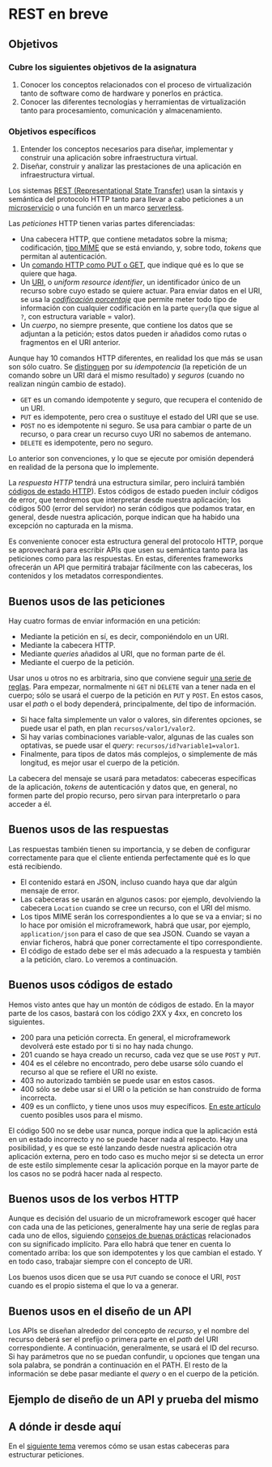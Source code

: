# REST en breve

<!--@
prev: Desarrollo_basado_en_pruebas
next: Serverless
-->

<div class="objetivos" markdown="1">

## Objetivos

### Cubre los siguientes objetivos de la asignatura

1. Conocer los conceptos relacionados con el proceso de virtualización
   tanto de software como de hardware y ponerlos en práctica.
2. Conocer las diferentes tecnologías y herramientas de virtualización
   tanto para procesamiento, comunicación y almacenamiento.

### Objetivos específicos

1. Entender los conceptos necesarios para diseñar, implementar y
   construir una aplicación sobre infraestructura virtual.
2. Diseñar, construir y analizar las prestaciones de una aplicación en
   infraestructura virtual.

</div>

Los
sistemas
[REST (Representational State Transfer)](https://es.wikipedia.org/wiki/Transferencia_de_Estado_Representacional)
usan la sintaxis y semántica
del protocolo HTTP tanto para llevar a cabo peticiones a un
[microservicio](Microservicios.md) o una función en un
marco [serverless](Serverless.md).

Las *peticiones* HTTP tienen varias partes diferenciadas:

- Una cabecera HTTP, que contiene metadatos sobre la misma;
  codificación,
  [tipo MIME](https://developer.mozilla.org/es/docs/Web/HTTP/Basics_of_HTTP/MIME_types/Common_types)
  que se está enviando, y, sobre todo, *tokens* que permitan al
  autenticación.
- Un [comando HTTP como PUT o GET](https://developer.mozilla.org/es/docs/Web/HTTP/Methods),
  que indique qué es lo que se quiere que haga.
- Un
  [URI](https://es.wikipedia.org/wiki/Identificador_de_recursos_uniforme),
  o *uniform resource identifier*, un identificador único de un
  recurso sobre cuyo estado se quiere actuar. Para enviar datos en el
  URI, se usa la
  [*codificación porcentaje*](https://en.wikipedia.org/wiki/Percent-encoding)
  que permite meter todo tipo de información con cualquier
  codificación en la parte `query`(la que sigue al `?`, con estructura
  variable = valor).
- Un *cuerpo*, no siempre presente, que contiene los datos que se
  adjuntan a la petición; estos datos pueden ir añadidos como rutas o
  fragmentos en el URI anterior.

Aunque hay 10 comandos HTTP diferentes, en realidad los que más se
usan son sólo
cuatro. Se
[distinguen](https://www.w3.org/Protocols/rfc2616/rfc2616-sec9.html)
por su *idempotencia* (la repetición de un comando sobre un URI dará
el mismo resultado) y *seguros* (cuando no realizan ningún cambio de
estado).

- `GET` es un comando idempotente y seguro, que recupera el contenido
  de un URI.
- `PUT` es idempotente, pero crea o sustituye el estado del URI que se
  use.
- `POST` no es idempotente ni seguro. Se usa para cambiar o parte de
  un recurso, o para crear un recurso cuyo URI no sabemos de antemano.
- `DELETE` es idempotente, pero no seguro.

Lo anterior son convenciones, y lo que se ejecute por omisión
dependerá en realidad de la persona que lo implemente.

La *respuesta HTTP* tendrá una estructura similar, pero incluirá
también
[códigos de estado HTTP](https://developer.mozilla.org/es/docs/Web/HTTP/Status)).
Estos
códigos de estado pueden incluir códigos de error, que tendremos que
interpretar desde nuestra aplicación; los códigos 500 (error del
servidor) no serán códigos que podamos tratar, en general, desde
nuestra aplicación, porque indican que ha habido una excepción no
capturada en la misma.

Es conveniente conocer esta estructura general del protocolo HTTP,
porque se aprovechará para escribir APIs que usen su semántica tanto
para las peticiones como para las respuestas. En estas, diferentes
frameworks ofrecerán un API que permitirá trabajar fácilmente con las
cabeceras, los contenidos y los metadatos correspondientes.

## Buenos usos de las peticiones

Hay cuatro formas de enviar información en una petición:

- Mediante la petición en sí, es decir, componiéndolo en un URI.
- Mediante la cabecera HTTP.
- Mediante *queries* añadidos al URI, que no forman parte de él.
- Mediante el cuerpo de la petición.

Usar unos u otros no es arbitraria, sino que conviene seguir [una
serie de reglas](https://stackoverflow.com/q/25385559/891440). Para
empezar, normalmente ni `GET` ni `DELETE` van a tener nada en el
cuerpo; sólo se usará el cuerpo de la petición en `PUT` y `POST`. En
estos casos, usar el *path* o el body dependerá, principalmente, del
tipo de información.

- Si hace falta simplemente un valor o valores, sin diferentes
  opciones, se puede usar el path, en plan `recursos/valor1/valor2`.
- Si hay varias combinaciones variable-valor, algunas de las cuales
  son optativas, se puede usar el *query*:
  `recursos/id?variable1=valor1`.
- Finalmente, para tipos de datos más complejos, o simplemente de más
  longitud, es mejor usar el cuerpo de la petición.

La cabecera del mensaje se usará para metadatos: cabeceras específicas
de la aplicación, *tokens* de autenticación y datos que, en general,
no formen parte del propio recurso, pero sirvan para interpretarlo o
para acceder a él.

## Buenos usos de las respuestas

Las respuestas también tienen su importancia, y se deben de configurar
correctamente para que el cliente entienda perfectamente qué es lo que
está recibiendo.

- El contenido estará en JSON, incluso cuando haya que dar algún
  mensaje de error.
- Las cabeceras se usarán en algunos casos: por ejemplo, devolviendo
  la cabecera `Location` cuando se cree un recurso, con el URI del
  mismo.
- Los tipos MIME serán los correspondientes a lo que se va a enviar;
  si no lo hace por omisión el microframework, habrá que usar, por
  ejemplo, `application/json` para el caso de que sea JSON. Cuando se
  vayan a enviar ficheros, habrá que poner correctamente el tipo
  correspondiente.
- El código de estado debe ser el más adecuado a la respuesta y
  también a la petición, claro. Lo veremos a continuación.

## Buenos usos códigos de estado

Hemos visto antes que hay un montón de códigos de estado. En la mayor
parte de los casos, bastará con los código 2XX y 4xx, en concreto los
siguientes.

- 200 para una petición correcta. En general, el microframework
  devolverá este estado por ti si no hay nada chungo.
- 201 cuando se haya creado un recurso, cada vez que se use `POST` y
  `PUT`.
- 404 es el célebre no encontrado, pero debe usarse sólo cuando el
  recurso al que se refiere el URI no existe.
- 403 no autorizado también se puede usar en estos casos.
- 400 sólo se debe usar si el URI o la petición se han construido de
  forma incorrecta.
- 409 es un conflicto, y tiene unos usos muy
  específicos. [En este artículo](https://dev.to/jj/solving-the-conflict-of-using-the-http-status-409-2iib)
  cuento posibles usos para el mismo.

El código 500 no se debe usar nunca, porque indica que la aplicación
está en un estado incorrecto y no se puede hacer nada al respecto. Hay
una posibilidad, y es que se esté lanzando desde nuestra aplicación
otra aplicación externa, pero en todo caso es mucho mejor si se
detecta un error de este estilo simplemente cesar la aplicación porque
en la mayor parte de los casos no se podrá hacer nada al respecto.

## Buenos usos de los verbos HTTP

Aunque es decisión del usuario de un microframework escoger qué hacer
con cada una de las peticiones, generalmente hay una serie de reglas
para cada uno de ellos, siguiendo [consejos de buenas
prácticas](https://hackernoon.com/restful-api-designing-guidelines-the-best-practices-60e1d954e7c9)
relacionados con su significado implícito. Para ello habrá que tener
en cuenta lo comentado arriba: los que son idempotentes y los que
cambian el estado. Y en todo caso, trabajar siempre con el concepto de
URI.

Los buenos usos dicen que se usa `PUT` cuando se conoce el URI, `POST`
cuando es el propio sistema el que lo va a generar.

## Buenos usos en el diseño de un API

Los APIs se diseñan alrededor del concepto de *recurso*, y el nombre
del recurso deberá ser el prefijo o primera parte en el *path* del URI
correspondiente.  A continuación, generalmente, se usará el ID del
recurso. Si hay parámetros que no se puedan confundir, u opciones que
tengan una sola palabra, se pondrán a continuación en el PATH. El
resto de la información se debe pasar mediante el *query* o en el
cuerpo de la petición.

## Ejemplo de diseño de un API y prueba del mismo

## A dónde ir desde aquí

En el [siguiente tema](Microservicios.md) veremos cómo se usan estas
cabeceras para estructurar peticiones.
